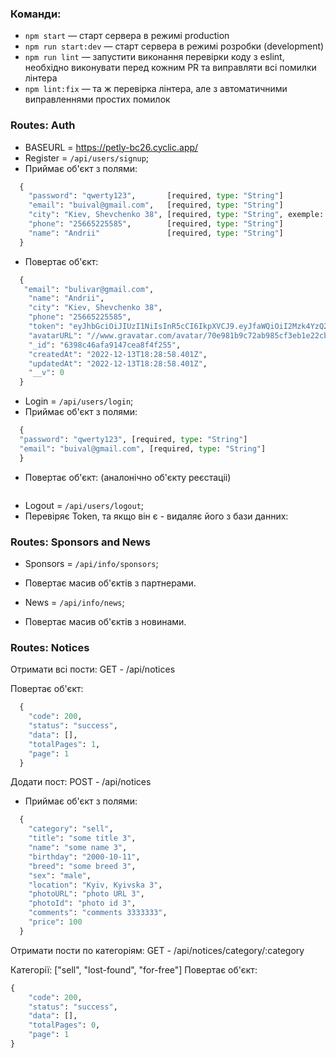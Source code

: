 ### Команди:

- `npm start` &mdash; старт сервера в режимі production
- `npm run start:dev` &mdash; старт сервера в режимі розробки (development)
- `npm run lint` &mdash; запустити виконання перевірки коду з eslint, необхідно виконувати перед
  кожним PR та виправляти всі помилки лінтера
- `npm lint:fix` &mdash; та ж перевірка лінтера, але з автоматичними виправленнями простих помилок

### Routes: Auth

- BASEURL = https://petly-bc26.cyclic.app/
- Register = `/api/users/signup`;
- Приймає об'єкт з полями:

```python
  {
    "password": "qwerty123",       [required, type: "String"]
    "email": "buival@gmail.com",   [required, type: "String"]
    "city": "Kiev, Shevchenko 38", [required, type: "String", exemple: "sity, street"]
    "phone": "25665225585",        [required, type: "String"]
    "name": "Andrii"               [required, type: "String"]
  }
```

- Повертає об'єкт:

```python
  {
   "email": "bulivar@gmail.com",
    "name": "Andrii",
    "city": "Kiev, Shevchenko 38",
    "phone": "25665225585",
    "token": "eyJhbGciOiJIUzI1NiIsInR5cCI6IkpXVCJ9.eyJfaWQiOiI2Mzk4YzQ2YWZhOTE0N2NlYThmNGYyNTUiLCJpYXQiOjE2NzA5NTYxMzgsImV4cCI6MTY3MzU0ODEzOH0.Yfmgk_9CQ-0dGwoyKwezEMbiJ1vtEL7c7a119oJxhfg",
    "avatarURL": "//www.gravatar.com/avatar/70e981b9c72ab985cf3eb1e22cb143ae",
    "_id": "6398c46afa9147cea8f4f255",
    "createdAt": "2022-12-13T18:28:58.401Z",
    "updatedAt": "2022-12-13T18:28:58.401Z",
    "__v": 0
  }
```

- Login = `/api/users/login`;
- Приймає об'єкт з полями:

```python
  {
  "password": "qwerty123", [required, type: "String"]
  "email": "buival@gmail.com", [required, type: "String"]
  }
```

- Повертає об'єкт: (аналонічно об'єкту реєстаціі)

```python

```

- Logout = `/api/users/logout`;
- Перевіряє Token, та якщо він є - видаляє його з бази данних:

### Routes: Sponsors and News

- Sponsors = `/api/info/sponsors`;
- Повертає масив об'єктів з партнерами.

- News = `/api/info/news`;
- Повертає масив об'єктів з новинами.

### Routes: Notices

Отримати всі пости: GET - /api/notices

Повертає об'єкт:
```python
  {
    "code": 200,
    "status": "success",
    "data": [],
    "totalPages": 1,
    "page": 1
  }
```
Додати пост: POST - /api/notices

- Приймає об'єкт з полями:
```python
  {
    "category": "sell",
    "title": "some title 3",
    "name": "some name 3",
    "birthday": "2000-10-11",
    "breed": "some breed 3",
    "sex": "male",
    "location": "Kyiv, Kyivska 3",
    "photoURL": "photo URL 3",
    "photoId": "photo id 3",
    "comments": "comments 3333333",
    "price": 100
  }
```

Отримати пости по категоріям: GET - /api/notices/category/:category

Категорії: ["sell", "lost-found", "for-free"]
Повертає об'єкт:
```python
{
    "code": 200,
    "status": "success",
    "data": [],
    "totalPages": 0,
    "page": 1
}
```
